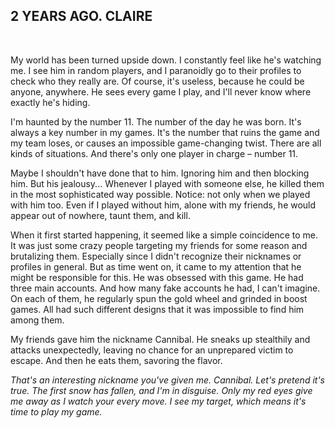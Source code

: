 ## 2 YEARS AGO. CLAIRE

<br>

My world has been turned upside down. I constantly feel like he's watching me. I see him in random players, and I paranoidly go to their profiles to check who they really are. Of course, it's useless, because he could be anyone, anywhere. He sees every game I play, and I'll never know where exactly he's hiding.

I'm haunted by the number 11. The number of the day he was born. It's always a key number in my games. It's the number that ruins the game and my team loses, or causes an impossible game-changing twist. There are all kinds of situations. And there's only one player in charge – number 11.

Maybe I shouldn't have done that to him. Ignoring him and then blocking him. But his jealousy... Whenever I played with someone else, he killed them in the most sophisticated way possible. Notice: not only when we played with him too. Even if I played without him, alone with my friends, he would appear out of nowhere, taunt them, and kill.

When it first started happening, it seemed like a simple coincidence to me. It was just some crazy people targeting my friends for some reason and brutalizing them. Especially since I didn't recognize their nicknames or profiles in general. But as time went on, it came to my attention that he might be responsible for this. He was obsessed with this game. He had three main accounts. And how many fake accounts he had, I can't imagine. On each of them, he regularly spun the gold wheel and grinded in boost games. All had such different designs that it was impossible to find him among them.

My friends gave him the nickname Cannibal. He sneaks up stealthily and attacks unexpectedly, leaving no chance for an unprepared victim to escape. And then he eats them, savoring the flavor.

*That's an interesting nickname you've given me. Cannibal. Let's pretend it's true. The first snow has fallen, and I'm in disguise. Only my red eyes give me away as I watch your every move. I see my target, which means it's time to play my game.*